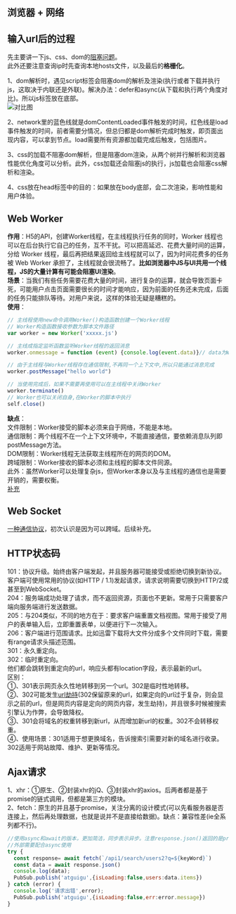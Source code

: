 ## 浏览器 + 网络
## 输入url后的过程
先主要讲一下js、css、dom的[阻塞问题](https://www.cnblogs.com/caizhenbo/p/6679478.html)。  
此外还要注意查询ip时先查询本地hosts文件，以及最后的**格栅化**。  
  
1、dom解析时，遇见script标签会阻塞dom的解析及渲染(执行或者下载并执行js，这取决于内联还是外联)。解决办法：defer和async(从下载和执行两个角度对比)。所以js标签放在底部。  
![对比图](/blog/assets/img/defer&async.png)  
  
2、network里的蓝色线就是domContentLoaded事件触发的时间，红色线是load事件触发的时间，前者需要分情况，但总归都是dom解析完成时触发，即页面出现内容，可以拿到节点。load需要所有资源都加载完成后触发，包括图片。  
  
3、css的加载不阻塞dom解析，但是阻塞dom渲染，从两个树并行解析和浏览器性能优化角度可以分析。此外，css加载还会阻塞js的执行，js加载也会阻塞css解析和渲染。  
  
4、css放在head标签中的目的：如果放在body底部，会二次渲染，影响性能和用户体验。  
  
## Web Worker
**作用**：H5的API，创建Worker线程，在主线程执行任务的同时，Worker 线程也可以在后台执行它自己的任务，互不干扰。可以把高延迟、花费大量时间的运算，分给 Worker 线程，最后再把结果返回给主线程就可以了，因为时间花费多的任务被 Web Worker 承担了，主线程就会很流畅了。**比如浏览器中JS与UI共用一个线程，JS的大量计算有可能会阻塞UI渲染**。  
**场景**：当我们有些任务需要花费大量的时间，进行复杂的运算，就会导致页面卡死，可能用户点击页面需要很长的时间才能响应，因为前面的任务还未完成，后面的任务只能排队等待。对用户来说，这样的体验无疑是糟糕的。  
**使用**：  
```javascript
// 主线程使用new命令调用Worker()构造函数创建一个Worker线程
// Worker构造函数接收参数为脚本文件路径
var worker = new Worker('xxxxx.js')

// 主线成指定监听函数监听Worker线程的返回消息
worker.onmessage = function (event) {console.log(event.data)}// data为Worker发来的数据

// 由于主线程与Worker线程存在通信限制,不再同一个上下文中,所以只能通过消息完成
worker.postMessage("hello world")

// 当使用完成后，如果不需要再使用可以在主线程中关闭Worker
worker.terminate()
// Worker也可以关闭自身,在Worker的脚本中执行
self.close()

```
**缺点**：  
文件限制：Worker接受的脚本必须来自于网络，不能是本地。  
通信限制：两个线程不在一个上下文环境中，不能直接通信，要依赖消息队列即postMessage方法。  
DOM限制：Worker线程无法获取主线程所在的网页的DOM。  
跨域限制：Worker接收的脚本必须和主线程的脚本文件同源。  
此外：虽然Worker可以处理复杂js，但Worker本身以及与主线程的通信也是需要开销的，需要权衡。  
[补充](https://yrq110.me/post/front-end/introduction-to-web-worker/)  
  
## Web Socket  
[一种通信协议](http://www.52im.net/forum.php?mod=viewthread&tid=332)，初次认识是因为可以跨域。后续补充。
  
## HTTP状态码
101：协议升级。始终由客户端发起，并且服务器可能接受或拒绝切换到新协议。客户端可使用常用的协议(如HTTP / 1.1)发起请求，请求说明需要切换到HTTP/2或甚至到WebSocket。  
204：服务端成功处理了请求，而不返回资源，页面也不更新。常用于只需要客户端向服务端进行发送数据。  
205：与204类似，不同的地方在于：要求客户端重置文档视图。常用于接受了用户的表单输入后，立即重置表单，以便进行下一次输入。  
206：客户端进行范围请求。比如迅雷下载将大文件分成多个文件同时下载，需要有range请求头描述范围。  
301：永久重定向。  
302：临时重定向。  
他们都会跳转到重定向的url，响应头都有location字段，表示最新的url。  
区别：  
①、301表示网页永久性地转移到另一个url。302是临时性地转移。  
②、302可能发生[url劫持](https://github.com/chenyongyang/blog/issues/43)(302保留原来的url，如果定向的url过于复杂，则会显示之前的url，但是网页内容是定向的网页内容，发生劫持)，并且很多时候被搜索引擎认为作弊，会导致降权。    
③、301会将域名的权重转移到新url，从而增加新url的权重。302不会转移权重。  
④、使用场景：301适用于想更换域名，告诉搜索引需要对新的域名进行收录。302适用于网站故障、维护、更新等情况。  
  
## Ajax请求
1、xhr：①原生、②封装xhr的jQ、③封装xhr的axios。后两者都是基于promise的链式调用，但都是第三方的模块。  
2、fetch：原生的并且基于promise，关注分离的设计模式(可以先看服务器是否连接上，然后再处理数据，也就是说并不是直接给数据)。缺点：兼容性差(ie全系列都不行)。  
```js
//使用async和await的版本，更加简洁，同步表示异步。注意response.json()返回的是promise实例
//外部需要配合async使用
try {
  const response= await fetch(`/api1/search/users2?q=${keyWord}`)
  const data = await response.json()
  console.log(data);
  PubSub.publish('atguigu',{isLoading:false,users:data.items})
} catch (error) {
  console.log('请求出错',error);
  PubSub.publish('atguigu',{isLoading:false,err:error.message})
}
```